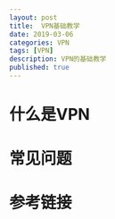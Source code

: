 ```yaml
---
layout: post
title:  VPN基础教学
date: 2019-03-06
categories: VPN
tags: [VPN]
description: VPN的基础教学
published: true
---
```


# 什么是VPN


# 常见问题


# 参考链接